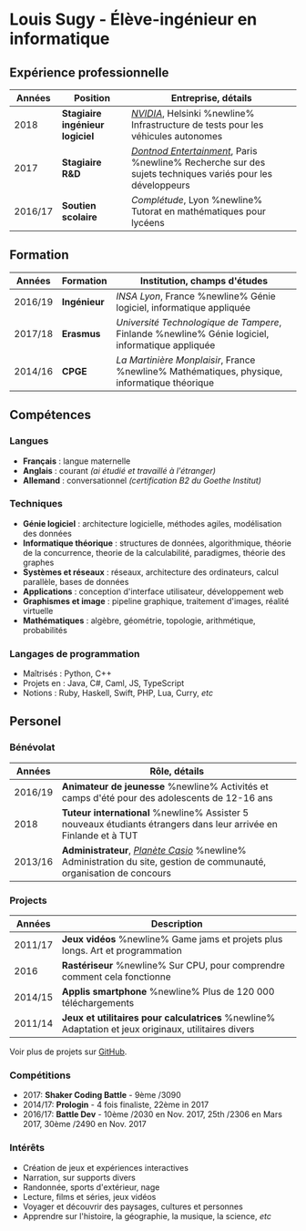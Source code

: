 # Louis Sugy - Élève-ingénieur en informatique


## Expérience professionnelle

| Années | Position | Entreprise, détails |
| ------ | -------- | ------------------- |
| 2018 | **Stagiaire ingénieur logiciel** | *[NVIDIA](https://fr.wikipedia.org/wiki/Nvidia)*, Helsinki %newline% Infrastructure de tests pour les véhicules autonomes
| 2017 | **Stagiaire R&D** | *[Dontnod Entertainment](https://fr.wikipedia.org/wiki/Dontnod_Entertainment)*, Paris %newline% Recherche sur des sujets techniques variés pour les développeurs
| 2016/17 | **Soutien scolaire** | *Complétude*, Lyon %newline% Tutorat en mathématiques pour lycéens


## Formation

| Années | Formation | Institution, champs d'études |
| ------ | --------- | ---------------------------- |
| 2016/19 | **Ingénieur** | *INSA Lyon*, France %newline% Génie logiciel, informatique appliquée
| 2017/18 | **Erasmus** | *Université Technologique de Tampere*, Finlande %newline% Génie logiciel, informatique appliquée
| 2014/16 | **CPGE** | *La Martinière Monplaisir*, France %newline% Mathématiques, physique, informatique théorique


## Compétences

### Langues

 - **Français** : langue maternelle
 - **Anglais** : courant *(ai étudié et travaillé à l'étranger)*
 - **Allemand** : conversationnel *(certification B2 du Goethe Institut)*

### Techniques

 - **Génie logiciel** : architecture logicielle, méthodes agiles, modélisation des données
 - **Informatique théorique** : structures de données, algorithmique, théorie de la concurrence, theorie de la calculabilité, paradigmes, théorie des graphes
 - **Systèmes et réseaux** : réseaux, architecture des ordinateurs, calcul parallèle, bases de données
 - **Applications** : conception d'interface utilisateur, développement web
 - **Graphismes et image** : pipeline graphique, traitement d'images, réalité virtuelle
 - **Mathématiques** : algèbre, géométrie, topologie, arithmétique, probabilités

### Langages de programmation

 - Maîtrisés : Python, C++
 - Projets en : Java, C#, Caml, JS, TypeScript
 - Notions : Ruby, Haskell, Swift, PHP, Lua, Curry, *etc*

## Personel

### Bénévolat

| Années | Rôle, détails |
| ------ | ------------- |
| 2016/19 | **Animateur de jeunesse** %newline% Activités et camps d'été pour des adolescents de 12-16 ans |
| 2018 | **Tuteur international** %newline% Assister 5 nouveaux étudiants étrangers dans leur arrivée en Finlande et à TUT |
| 2013/16 | **Administrateur**, *[Planète Casio](https://www.planet-casio.com)* %newline% Administration du site, gestion de communauté, organisation de concours |


### Projects

| Années | Description |
| ------ | ------------- |
| 2011/17 | **Jeux vidéos** %newline% Game jams et projets plus longs. Art et programmation |
| 2016 | **Rastériseur** %newline% Sur CPU, pour comprendre comment cela fonctionne |
| 2014/15 | **Applis smartphone** %newline% Plus de 120 000 téléchargements |
| 2011/14 | **Jeux et utilitaires pour calculatrices** %newline% Adaptation et jeux originaux, utilitaires divers |

Voir plus de projets sur [GitHub](https://github.com/Nyrio/).


### Compétitions

 - 2017: **Shaker Coding Battle** - 9ème /3090
 - 2014/17: **Prologin** - 4 fois finaliste, 22ème in 2017
 - 2016/17: **Battle Dev** - 10ème /2030 en Nov. 2017, 25th /2306 en Mars 2017, 30ème /2490 en Nov. 2017

### Intérêts

 - Création de jeux et expériences interactives
 - Narration, sur supports divers
 - Randonnée, sports d'extérieur, nage
 - Lecture, films et séries, jeux vidéos
 - Voyager et découvrir des paysages, cultures et personnes
 - Apprendre sur l'histoire, la géographie, la musique, la science, *etc*
